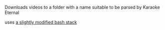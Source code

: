Downloads videos to a folder with a name suitable to be parsed by Karaoke Eternal

uses [a slightly modified bash stack](https://bashsta.cc/)

